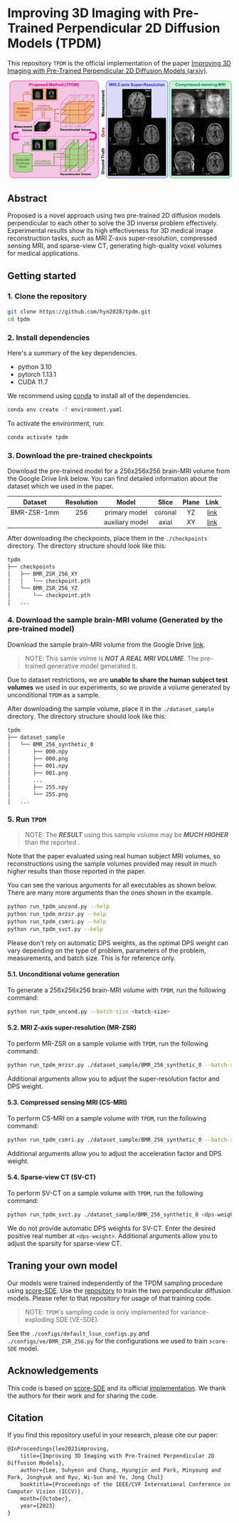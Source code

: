 # Improving 3D Imaging with Pre-Trained Perpendicular 2D Diffusion Models (TPDM)

This repository `TPDM` is the official implementation of the paper [Improving 3D Imaging with Pre-Trained Perpendicular 2D Diffusion Models (arxiv)](https://arxiv.org/abs/2303.08440).

![tpdm_title](figs/tpdm_title.png)


## Abstract
Proposed is a novel approach using two pre-trained 2D diffusion models perpendicular to each other to solve the 3D inverse problem effectively. Experimental results show its high effectiveness for 3D medical image reconstruction tasks, such as MRI Z-axis super-resolution, compressed sensing MRI, and sparse-view CT, generating high-quality voxel volumes for medical applications.


## Getting started


###  1. Clone the repository
```bash
git clone https://github.com/hyn2028/tpdm.git
cd tpdm
```


### 2. Install dependencies

Here's a summary of the key dependencies.
- python 3.10
- pytorch 1.13.1
- CUDA 11.7

We recommend using [conda](https://docs.conda.io/en/latest/) to install all of the dependencies.

```bash
conda env create -f environment.yaml
```
To activate the environment, run:

```bash
conda activate tpdm
```


### 3. Download the pre-trained checkpoints
Download the pre-trained model for a 256x256x256 brain-MRI volume from the Google Drive link below. You can find detailed information about the dataset which we used in the paper.

| Dataset | Resolution | Model | Slice| Plane | Link |
|:-------:|:----------:|:-----:|:----:|:-----:|:----:|
| BMR-ZSR-1mm | 256 | primary model | coronal | YZ | [link](https://drive.google.com/file/d/12Hmve4s0KsncXounyKh1zfsuaxsTSijZ/view?usp=drive_link) |
| | | auxiliary model | axial | XY | [link](https://drive.google.com/file/d/1rRi3ZIeYD8RxdWjgrtJIxytVRIlcz7ui/view?usp=sharing) |

After downloading the checkpoints, place them in the `./checkpoints` directory. The directory structure should look like this:
```
tpdm
├── checkpoints
│   ├── BMR_ZSR_256_XY
│   │   └── checkpoint.pth
│   └── BMR_ZSR_256_YZ
│       └── checkpoint.pth
│   ...
```


### 4. Download the sample brain-MRI volume (Generated by the pre-trained model)
Download the sample brain-MRI volume from the Google Drive [link](https://drive.google.com/file/d/1syz1X-sm2byH-r8X4xoEaGLLqMTSnVSR/view?usp=drive_link).

> NOTE: This samle volme is ***NOT A REAL MRI VOLUME***. The pre-trained generative model generated it.

Due to dataset restrictions, we are **unable to share the human subject test volumes** we used in our experiments, so we provide a volume generated by unconditional `TPDM` as a sample. 

After downloading the sample volume, place it in the `./dataset_sample` directory. The directory structure should look like this:
```
tpdm
├── dataset_sample
│   └── BMR_256_synthetic_0
│       ├── 000.npy
│       ├── 000.png
│       ├── 001.npy
│       ├── 001.png
│       ...
│       ├── 255.npy
│       └── 255.png
│   ...
```


### 5. Run `TPDM`

> NOTE: The ***RESULT*** using this sample volume may be ***MUCH HIGHER*** than the reported .

Note that the paper evaluated using real human subject MRI volumes, so reconstructions using the sample volumes provided may result in much higher results than those reported in the paper.

You can see the various arguments for all executables as shown below. There are many more arguments than the ones shown in the example. 

```bash
python run_tpdm_uncond.py --help
python run_tpdm_mrzsr.py --help
python run_tpdm_csmri.py --help
python run_tpdm_svct.py --help
```

Please don't rely on automatic DPS weights, as the optimal DPS weight can vary depending on the type of problem, parameters of the problem, measurements, and batch size. This is for reference only.

#### 5.1. Unconditional volume generation
To generate a 256x256x256 brain-MRI volume with `TPDM`, run the following command:
```bash
python run_tpdm_uncond.py --batch-size <batch-size>
```


#### 5.2. MRI Z-axis super-resolution (MR-ZSR)
To perform MR-ZSR on a sample volume with `TPDM`, run the following command:
```bash
python run_tpdm_mrzsr.py ./dataset_sample/BMR_256_synthetic_0 --batch-size <batch-size>
```
Additional arguments allow you to adjust the super-resolution factor and DPS weight.


#### 5.3. Compressed sensing MRI (CS-MRI)
To perform CS-MRI on a sample volume with `TPDM`, run the following command:
```bash
python run_tpdm_csmri.py ./dataset_sample/BMR_256_synthetic_0 --batch-size <batch-size>
```
Additional arguments allow you to adjust the acceleration factor and DPS weight.


#### 5.4. Sparse-view CT (SV-CT)
To perform SV-CT on a sample volume with `TPDM`, run the following command:
```bash
python run_tpdm_svct.py ./dataset_sample/BMR_256_synthetic_0 <dps-weight> --batch-size <batch-size>
```
We do not provide automatic DPS weights for SV-CT. Enter the desired positive real number at `<dps-weight>`. Additional arguments allow you to adjust the sparsity for sparse-view CT.


## Traning your own model
Our models were trained independently of the TPDM sampling procedure using [score-SDE](https://arxiv.org/abs/2011.13456). Use the [repository](https://github.com/yang-song/score_sde) to train the two perpendicular diffusion models. Please refer to that repository for usage of that training code.

> NOTE: `TPDM`'s sampling code is only implemented for variance-exploding SDE (VE-SDE).

See the `./configs/default_lsun_configs.py` and `./configs/ve/BMR_ZSR_256.py` for the configurations we used to train `score-SDE` model. 


## Acknowledgements
This code is based on [score-SDE](https://arxiv.org/abs/2011.13456) and its official [implementation](https://github.com/yang-song/score_sde). We thank the authors for their work and for sharing the code.


## Citation
If you find this repository useful in your research, please cite our paper:

```
@InProceedings{lee2023improving,
    title={Improving 3D Imaging with Pre-Trained Perpendicular 2D Diffusion Models},
    author={Lee, Suhyeon and Chung, Hyungjin and Park, Minyoung and Park, Jonghyuk and Ryu, Wi-Sun and Ye, Jong Chul}
    booktitle={Proceedings of the IEEE/CVF International Conference on Computer Vision (ICCV)},
    month={October},
    year={2023}
}
```
